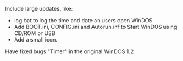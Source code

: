 Include large updates, like:
- log.bat to log the time and date an users open WinDOS
- Add BOOT.ini, CONFIG.ini and Autorun.inf to Start WinDOS using CD/ROM or USB
- Add a small icon.

Have fixed bugs "Timer" in the original WinDOS 1.2

